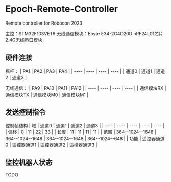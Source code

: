 # Epoch-Remote-Controller

Remote controller for Robocon 2023

主控：STM32F103VET6
无线通信模块：Ebyte E34-2G4D20D nRF24L01芯片2.4G无线串口模块

## 硬件连接
摇杆：
|  PA1  |  PA2  |  PA3  |  PA4  |
| ---- | ---- | ---- | ---- |
| 通道0 | 通道1 | 通道2 | 通道3 |

无线通信：
|  PA9  |  PA10  |  PA11  |  PA12  |
| ---- | ---- | ---- | ---- |
| 通信模块RX | 通信模块TX |  通信模块M0  |  通信模块M1  |

## 发送控制指令
控制帧结构
|   域  | 通道0  | 通道1 | 通道2 | 通道3 |
| ---- | ----  | ---- | ---- | ---- | 
| 偏移  |  0   |  11  |  22  |  33  | 
| 长度  |  11  |  11  |  11  |  11  | 
| 范围  | 364--1024--1648 | 364--1024--1648 |   364--1024--1648 | 364--1024--648 |
| 功能  | 遥控器通道0 | 遥控器通道1 | 遥控器通道2 | 遥控器通道3 |

## 监控机器人状态
TODO
